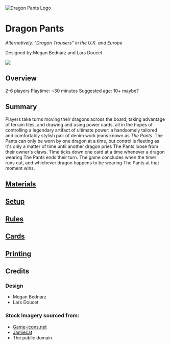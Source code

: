 ![Dragon Pants Logo](/dragon_pants/images/logo_color.png)

# Dragon Pants

*Alternatively, "Dragon Trousers" in the U.K. and Europe*

Designed by Megan Bednarz and Lars Doucet

[![](https://i.creativecommons.org/l/by-nc/4.0/88x31.png)](https://github.com/larsiusprime/boardgames/tree/master/LICENSE.md)

## Overview

2-6 players
Playtime: ~30 minutes
Suggested age: 10+ maybe?

## Summary

Players take turns moving their dragons across the board, taking advantage of terrain tiles, and drawing and using power cards, all in the hopes of controlling a legendary artifact of ultimate power: a handsomely tailored and comfortably stylish pair of denim work jeans known as *The Pants*. The Pants can only be worn by one dragon at a time, but control is fleeting as it's only a matter of time until another dragon pries The Pants loose from their owner's claws. Time ticks down one card at a time whenever a dragon wearing The Pants ends their turn. The game concludes when the timer runs out, and whichever dragon happens to be wearing The Pants at that moment wins.

## [Materials](MATERIALS.md)

## [Setup](SETUP.md)

## [Rules](RULES.md)

## [Cards](CARDS.md)

## [Printing](PRINTING.md)

## Credits

### Design
- Megan Bednarz
- Lars Doucet

### Stock Imagery sourced from:

- [Game-icons.net](http://game-icons.net/)
- [Jamiecat](https://www.flickr.com/photos/jamiecat/4878986494/)
- The public domain
